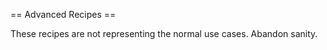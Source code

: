 == Advanced Recipes ==

These recipes are not representing the normal use cases. Abandon sanity.

 [wiki:Cookbook/QueueSubtitles Queue Subtitle Downloads]::
 [wiki:Cookbook/DailyEmail Send a daily email of downloaded files]::
 [wiki:Cookbook/ForceStrictMatching Force Strict Matching]::
 [wiki:Cookbook/AutomaticRarUnpack Unpack rar files automatically]::
 [wiki:Cookbook/Legendastv How to automatically download subtitles from legendas.tv]::
 [wiki:Cookbook/CLISearch Create a manual CLI based Search for a Series]::
 [wiki:Cookbook/MailErrorLog Mail errors in logfile]::